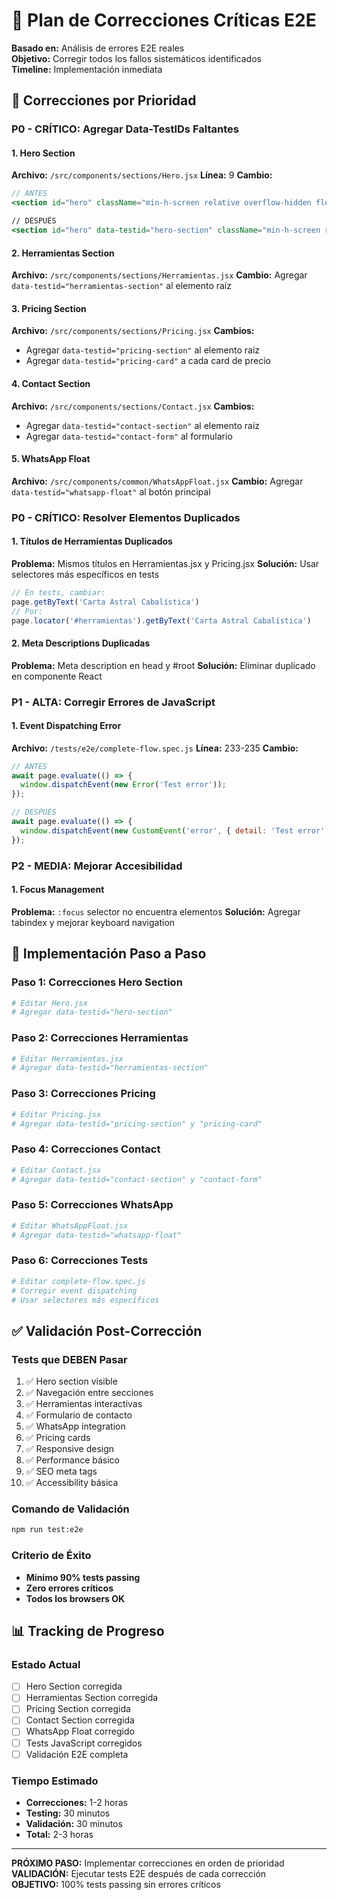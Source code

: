 # 🔧 Plan de Correcciones Críticas E2E

**Basado en:** Análisis de errores E2E reales  
**Objetivo:** Corregir todos los fallos sistemáticos identificados  
**Timeline:** Implementación inmediata  

## 🎯 Correcciones por Prioridad

### P0 - CRÍTICO: Agregar Data-TestIDs Faltantes

#### 1. Hero Section
**Archivo:** `/src/components/sections/Hero.jsx`
**Línea:** 9
**Cambio:**
```jsx
// ANTES
<section id="hero" className="min-h-screen relative overflow-hidden flex items-center justify-center">

// DESPUÉS  
<section id="hero" data-testid="hero-section" className="min-h-screen relative overflow-hidden flex items-center justify-center">
```

#### 2. Herramientas Section
**Archivo:** `/src/components/sections/Herramientas.jsx`
**Cambio:** Agregar `data-testid="herramientas-section"` al elemento raíz

#### 3. Pricing Section  
**Archivo:** `/src/components/sections/Pricing.jsx`
**Cambios:**
- Agregar `data-testid="pricing-section"` al elemento raíz
- Agregar `data-testid="pricing-card"` a cada card de precio

#### 4. Contact Section
**Archivo:** `/src/components/sections/Contact.jsx`
**Cambios:**
- Agregar `data-testid="contact-section"` al elemento raíz
- Agregar `data-testid="contact-form"` al formulario

#### 5. WhatsApp Float
**Archivo:** `/src/components/common/WhatsAppFloat.jsx`
**Cambio:** Agregar `data-testid="whatsapp-float"` al botón principal

### P0 - CRÍTICO: Resolver Elementos Duplicados

#### 1. Títulos de Herramientas Duplicados
**Problema:** Mismos títulos en Herramientas.jsx y Pricing.jsx
**Solución:** Usar selectores más específicos en tests
```jsx
// En tests, cambiar:
page.getByText('Carta Astral Cabalística')
// Por:
page.locator('#herramientas').getByText('Carta Astral Cabalística')
```

#### 2. Meta Descriptions Duplicadas
**Problema:** Meta description en head y #root
**Solución:** Eliminar duplicado en componente React

### P1 - ALTA: Corregir Errores de JavaScript

#### 1. Event Dispatching Error
**Archivo:** `/tests/e2e/complete-flow.spec.js`
**Línea:** 233-235
**Cambio:**
```javascript
// ANTES
await page.evaluate(() => {
  window.dispatchEvent(new Error('Test error'));
});

// DESPUÉS
await page.evaluate(() => {
  window.dispatchEvent(new CustomEvent('error', { detail: 'Test error' }));
});
```

### P2 - MEDIA: Mejorar Accesibilidad

#### 1. Focus Management
**Problema:** `:focus` selector no encuentra elementos
**Solución:** Agregar tabindex y mejorar keyboard navigation

## 🚀 Implementación Paso a Paso

### Paso 1: Correcciones Hero Section
```bash
# Editar Hero.jsx
# Agregar data-testid="hero-section"
```

### Paso 2: Correcciones Herramientas
```bash
# Editar Herramientas.jsx  
# Agregar data-testid="herramientas-section"
```

### Paso 3: Correcciones Pricing
```bash
# Editar Pricing.jsx
# Agregar data-testid="pricing-section" y "pricing-card"
```

### Paso 4: Correcciones Contact
```bash
# Editar Contact.jsx
# Agregar data-testid="contact-section" y "contact-form"
```

### Paso 5: Correcciones WhatsApp
```bash
# Editar WhatsAppFloat.jsx
# Agregar data-testid="whatsapp-float"
```

### Paso 6: Correcciones Tests
```bash
# Editar complete-flow.spec.js
# Corregir event dispatching
# Usar selectores más específicos
```

## ✅ Validación Post-Corrección

### Tests que DEBEN Pasar
1. ✅ Hero section visible
2. ✅ Navegación entre secciones  
3. ✅ Herramientas interactivas
4. ✅ Formulario de contacto
5. ✅ WhatsApp integration
6. ✅ Pricing cards
7. ✅ Responsive design
8. ✅ Performance básico
9. ✅ SEO meta tags
10. ✅ Accessibility básica

### Comando de Validación
```bash
npm run test:e2e
```

### Criterio de Éxito
- **Mínimo 90% tests passing**
- **Zero errores críticos**
- **Todos los browsers OK**

## 📊 Tracking de Progreso

### Estado Actual
- [ ] Hero Section corregida
- [ ] Herramientas Section corregida  
- [ ] Pricing Section corregida
- [ ] Contact Section corregida
- [ ] WhatsApp Float corregido
- [ ] Tests JavaScript corregidos
- [ ] Validación E2E completa

### Tiempo Estimado
- **Correcciones:** 1-2 horas
- **Testing:** 30 minutos  
- **Validación:** 30 minutos
- **Total:** 2-3 horas

---

**PRÓXIMO PASO:** Implementar correcciones en orden de prioridad  
**VALIDACIÓN:** Ejecutar tests E2E después de cada corrección  
**OBJETIVO:** 100% tests passing sin errores críticos